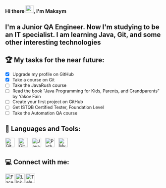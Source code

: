 ### <strong>Hi there <img src="https://media.giphy.com/media/hvRJCLFzcasrR4ia7z/giphy.gif" width="25px">, I'm Maksym</strong>

## I'm a Junior QA Engineer. Now I'm studying to be an IT specialist. I am learning Java, Git, and some other interesting technologies
## 🏆 **My tasks for the near future:**
<!-- TODO-IST:START -->
* [x] Upgrade my profile on GitHub
* [x] Take a course on Git
* [ ] Take the JavaRush course
* [ ] Read the book "Java Programming for Kids, Parents, and Grandparents" by Yakov Fain
* [ ] Create your first project on GitHub
* [ ] Get ISTQB Certified Tester, Foundation Level
* [ ] Take the Automation QA course
<!-- TODO-IST:END -->

## 🧰 Languages and Tools:
<img align="left" alt="Git" width="30px" style="padding-right:10px;" src="https://cdn.jsdelivr.net/gh/devicons/devicon/icons/git/git-original.svg" />
<img align="left" alt="GitHub" width="30px" style="padding-right:10px;" src="https://cdn.jsdelivr.net/gh/devicons/devicon/icons/github/github-original.svg" />
<img align="left" alt="Java" width="30px" style="padding-right:10px;" src="https://cdn.jsdelivr.net/npm/devicons@1.8.0/!SVG/java.svg" />
<img align="left" alt="Python" width="30px" style="padding-right:10px;" src="https://cdn.jsdelivr.net/npm/devicons@1.8.0/!SVG/python.svg" />
<img align="left" alt="MySQL" width="30px" style="padding-right:10px;" src="https://cdn.jsdelivr.net/npm/devicons@1.8.0/!SVG/mysql.svg" />

</br>
</br>

## 💻 Connect with me:
<a href="https://www.facebook.com/profile.php?id=100009704820125">
  <img align="left" alt="Facebook" width="30px" src="https://cdn.jsdelivr.net/npm/simple-icons@9.5.0/icons/facebook.svg" />
</a>
<a href="https://www.linkedin.com/in/maksym-m-bb6b5ab4/">
  <img align="left" alt="LinkdeIn" width="30px" src="https://cdn.jsdelivr.net/npm/simple-icons@v3/icons/linkedin.svg" />
</a>
<a href="https://t.me/myanovskiy_m">
  <img align="left" alt="Telegram" width="30px" src="https://cdn.jsdelivr.net/npm/simple-icons@v3/icons/telegram.svg" />
</a>